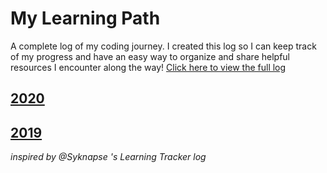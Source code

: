 # My Learning Path
A complete log of my coding journey. I created this log so I can keep track of my progress and have an easy way to organize and share helpful resources I encounter along the way! [Click here to view the full log](log.md)

## [2020](https://github.com/maelingmurphy/My-Learning-Path/blob/main/log.md#december-26-2020)

## [2019](https://github.com/maelingmurphy/My-Learning-Path/blob/main/log.md#december-31-2019)

*inspired by @Syknapse 's Learning Tracker log*
